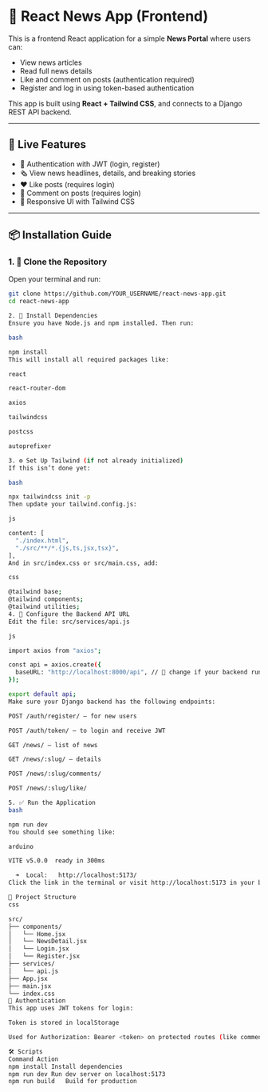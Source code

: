 # 📰 React News App (Frontend)

This is a frontend React application for a simple **News Portal** where users can:
- View news articles
- Read full news details
- Like and comment on posts (authentication required)
- Register and log in using token-based authentication

This app is built using **React + Tailwind CSS**, and connects to a Django REST API backend.

---

## 🚀 Live Features

- 🔐 Authentication with JWT (login, register)
- 🗞 View news headlines, details, and breaking stories
- ❤️ Like posts (requires login)
- 💬 Comment on posts (requires login)
- 🎯 Responsive UI with Tailwind CSS

---

## 📦 Installation Guide

### 1. 🧾 Clone the Repository

Open your terminal and run:

```bash
git clone https://github.com/YOUR_USERNAME/react-news-app.git
cd react-news-app

2. 📁 Install Dependencies
Ensure you have Node.js and npm installed. Then run:

bash

npm install
This will install all required packages like:

react

react-router-dom

axios

tailwindcss

postcss

autoprefixer

3. ⚙️ Set Up Tailwind (if not already initialized)
If this isn’t done yet:

bash

npx tailwindcss init -p
Then update your tailwind.config.js:

js

content: [
  "./index.html",
  "./src/**/*.{js,ts,jsx,tsx}",
],
And in src/index.css or src/main.css, add:

css

@tailwind base;
@tailwind components;
@tailwind utilities;
4. 🔧 Configure the Backend API URL
Edit the file: src/services/api.js

js

import axios from "axios";

const api = axios.create({
  baseURL: "http://localhost:8000/api", // 🔁 change if your backend runs elsewhere
});

export default api;
Make sure your Django backend has the following endpoints:

POST /auth/register/ – for new users

POST /auth/token/ – to login and receive JWT

GET /news/ – list of news

GET /news/:slug/ – details

POST /news/:slug/comments/

POST /news/:slug/like/

5. ✅ Run the Application
bash

npm run dev
You should see something like:

arduino

VITE v5.0.0  ready in 300ms

  ➜  Local:   http://localhost:5173/
Click the link in the terminal or visit http://localhost:5173 in your browser.

📁 Project Structure
css

src/
├── components/
│   └── Home.jsx
│   └── NewsDetail.jsx
│   └── Login.jsx
│   └── Register.jsx
├── services/
│   └── api.js
├── App.jsx
├── main.jsx
└── index.css
👤 Authentication
This app uses JWT tokens for login:

Token is stored in localStorage

Used for Authorization: Bearer <token> on protected routes (like comment or like)

🛠️ Scripts
Command	Action
npm install	Install dependencies
npm run dev	Run dev server on localhost:5173
npm run build	Build for production